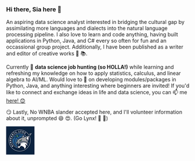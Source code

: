 ### Hi there, Sia here 👋

An aspiring data science analyst interested in bridging the cultural gap by assimilating more languages and dialects into the natural language processing pipeline. I also love to learn and code anything, having built applications in Python, Java, and C# every so often for fun and an occassional group project. Additionally, I have been published as a writer and editor of creative works :newspaper: :books:. 

Currently 🔭 **data science job hunting (so HOLLA!)** while learning and refreshing my knowledge on how to apply statistics, calculus, and linear algebra to AI/ML. Would love to 👯 on developing modules/packages in Python, Java, and anything interesting where beginners are invited! If you'd like to connect and exchange ideas in life and data science, you can 📫 me [here! :blush:](mailto:siawayforward.projects@gmail.com)

:smirk: Lastly, No WNBA slander accepted here, and I'll volunteer information about it, unprompted :smile: :heart_eyes:. 
(Go Lynx! :blue_heart: :green_heart:) 

![](/lynx%20logo.jpg)

<!--
**siawayforward/siawayforward** is a ✨ _special_ ✨ repository because its `README.md` (this file) appears on your GitHub profile.-->
